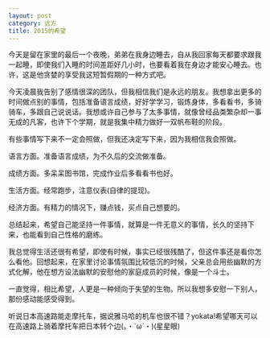 ```yaml
---
layout: post
category: 远方
title: 2015的希望
---
```


今天是留在家里的最后一个夜晚，弟弟在我身边睡去，自从我回家每天都要求跟我一起睡，即使我们入睡的时间差距好几小时，也要看着我在身边才能安心睡去。也许，这是他贪婪的享受我这短暂假期的一种方式吧。

今天凌晨我告别了感情很深的团队，但我相信我们是永远的朋友。我想拿出更多的时间做点别的事情，包括准备语言成绩，好好学学习，锻炼身体，多看看书，多骑骑车，多跟自己说说话。我想或许自己参与了太多事情，就像曾经品类繁杂却一事无成的凡客，也许下个学期，就是我集中精力做好一双帆布鞋的阶段。

有些事情写下来不一定会照做，但我还决定写下来，因为我相信我会照做。

语言方面。准备语言成绩，为不久后的交流做准备。

成绩方面。多呆呆图书馆，完成作业后多看看书也好。

生活方面。经常跑步，注意仪表(自律的提现)。

经济方面。有精力的情况下，赚点钱，买点自己想要的。

总结起来，希望自己能坚持一件事情，就算是一件无意义的事情，长久的坚持下来，也能看到自己性格的磨练。

我总觉得生活还很有希望，即使有时候，事实已经很残酷了，但这件事还是看你怎么看他。回想起来，在家里讨论事情氛围比较低沉的时候，父亲总会用些幽默的方式化解，他在想方设法幽默的安慰他的家庭成员的时候，像是一个斗士。

一直觉得，相比希望，人更是一种倾向于失望的生物。所以我想多安慰一下别人，那份感动能感受得到。

听说日本高速路能走摩托车，据说雅马哈的机车也很不错？yokata!希望哪天可以在高速路上骑着摩托车把日本转个边(。・`ω´・)(星星眼)